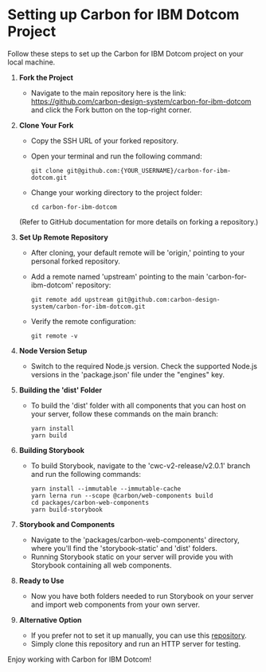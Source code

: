 # Setting up Carbon for IBM Dotcom Project

Follow these steps to set up the Carbon for IBM Dotcom project on your local machine.

1. **Fork the Project**

   - Navigate to the main repository here is the link: https://github.com/carbon-design-system/carbon-for-ibm-dotcom
     and click the Fork button on the top-right corner.

2. **Clone Your Fork**

   - Copy the SSH URL of your forked repository.
   - Open your terminal and run the following command:

     ```
     git clone git@github.com:{YOUR_USERNAME}/carbon-for-ibm-dotcom.git
     ```

   - Change your working directory to the project folder:

     ```
     cd carbon-for-ibm-dotcom
     ```

   (Refer to GitHub documentation for more details on forking a repository.)

3. **Set Up Remote Repository**

   - After cloning, your default remote will be 'origin,' pointing to your personal forked repository.
   - Add a remote named 'upstream' pointing to the main 'carbon-for-ibm-dotcom' repository:

     ```
     git remote add upstream git@github.com:carbon-design-system/carbon-for-ibm-dotcom.git
     ```

   - Verify the remote configuration:

     ```
     git remote -v
     ```

4. **Node Version Setup**

   - Switch to the required Node.js version. Check the supported Node.js versions in the 'package.json' file under the "engines" key.

5. **Building the 'dist' Folder**

   - To build the 'dist' folder with all components that you can host on your server, follow these commands on the main branch:

     ```
     yarn install
     yarn build
     ```

6. **Building Storybook**

   - To build Storybook, navigate to the 'cwc-v2-release/v2.0.1' branch and run the following commands:

     ```
     yarn install --immutable --immutable-cache
     yarn lerna run --scope @carbon/web-components build
     cd packages/carbon-web-components
     yarn build-storybook
     ```

7. **Storybook and Components**

   - Navigate to the 'packages/carbon-web-components' directory, where you'll find the 'storybook-static' and 'dist' folders.
   - Running Storybook static on your server will provide you with Storybook containing all web components.

8. **Ready to Use**

   - Now you have both folders needed to run Storybook on your server and import web components from your own server.

9. **Alternative Option**

   - If you prefer not to set it up manually, you can use this [repository](https://github.com/turn-digital/storybook-and-dist-example).
   - Simply clone this repository and run an HTTP server for testing.

Enjoy working with Carbon for IBM Dotcom!
